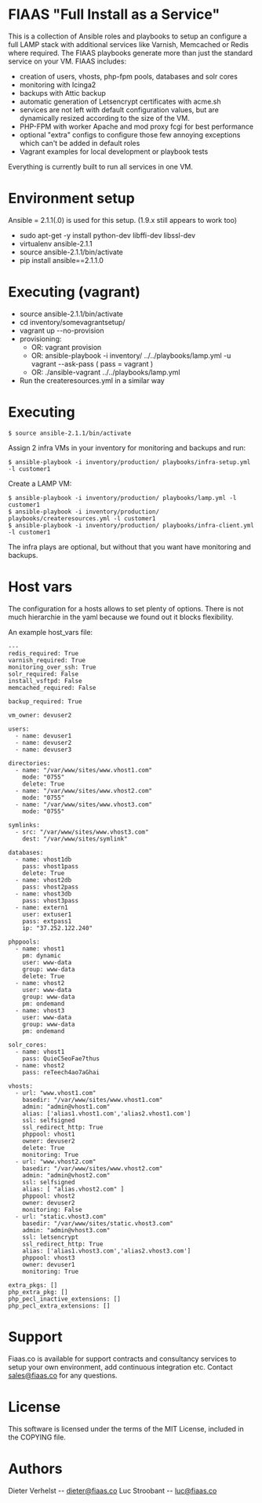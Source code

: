 FIAAS "Full Install as a Service"
=================================

This is a collection of Ansible roles and playbooks to setup an configure a full LAMP stack with additional services like Varnish, Memcached or Redis where required. The FIAAS playbooks generate more than just the standard service on your VM.
FIAAS includes:
  * creation of users, vhosts, php-fpm pools, databases and solr cores
  * monitoring with Icinga2
  * backups with Attic backup
  * automatic generation of Letsencrypt certificates with acme.sh
  * services are not left with default configuration values, but are dynamically resized according to the size of the VM.
  * PHP-FPM with worker Apache and mod proxy fcgi for best performance
  * optional "extra" configs to configure those few annoying exceptions which can't be added in default roles
  * Vagrant examples for local development or playbook tests

Everything is currently built to run all services in one VM.

Environment setup
=================

Ansible = 2.1.1(.0) is used for this setup. (1.9.x still appears to work too)

  * sudo apt-get -y install python-dev libffi-dev libssl-dev
  * virtualenv ansible-2.1.1
  * source ansible-2.1.1/bin/activate
  * pip install ansible==2.1.1.0

Executing (vagrant)
===================

  * source ansible-2.1.1/bin/activate
  * cd inventory/somevagrantsetup/
  * vagrant up --no-provision
  * provisioning:
    * OR: vagrant provision
    * OR: ansible-playbook -i inventory/ ../../playbooks/lamp.yml -u vagrant --ask-pass ( pass = vagrant )
    * OR: ./ansible-vagrant ../../playbooks/lamp.yml
  * Run the createresources.yml in a similar way


Executing
=========

```
$ source ansible-2.1.1/bin/activate
```

Assign 2 infra VMs in your inventory for monitoring and backups and run:
```
$ ansible-playbook -i inventory/production/ playbooks/infra-setup.yml -l customer1
```

Create a LAMP VM:
```
$ ansible-playbook -i inventory/production/ playbooks/lamp.yml -l customer1
$ ansible-playbook -i inventory/production/ playbooks/createresources.yml -l customer1
$ ansible-playbook -i inventory/production/ playbooks/infra-client.yml -l customer1
```

The infra plays are optional, but without that you want have monitoring and backups.

Host vars
=========

The configuration for a hosts allows to set plenty of options. There is not much hierarchie in the yaml because we found out it blocks flexibility.

An example host_vars file:

```
---
redis_required: True
varnish_required: True 
monitoring_over_ssh: True
solr_required: False
install_vsftpd: False
memcached_required: False

backup_required: True

vm_owner: devuser2

users:
  - name: devuser1
  - name: devuser2
  - name: devuser3

directories:
  - name: "/var/www/sites/www.vhost1.com"
    mode: "0755"
    delete: True
  - name: "/var/www/sites/www.vhost2.com"
    mode: "0755"
  - name: "/var/www/sites/www.vhost3.com"
    mode: "0755"

symlinks:
  - src: "/var/www/sites/www.vhost3.com"
    dest: "/var/www/sites/symlink"

databases:
  - name: vhost1db
    pass: vhost1pass
    delete: True
  - name: vhost2db
    pass: vhost2pass
  - name: vhost3db
    pass: vhost3pass
  - name: extern1
    user: extuser1
    pass: extpass1
    ip: "37.252.122.240"

phppools:
  - name: vhost1 
    pm: dynamic
    user: www-data
    group: www-data
    delete: True
  - name: vhost2
    user: www-data
    group: www-data
    pm: ondemand
  - name: vhost3 
    user: www-data
    group: www-data
    pm: ondemand

solr_cores:
  - name: vhost1
    pass: QuieC5eoFae7thus
  - name: vhost2
    pass: reTeech4ao7aGhai

vhosts:
  - url: "www.vhost1.com"
    basedir: "/var/www/sites/www.vhost1.com"
    admin: "admin@vhost1.com"
    alias: ['alias1.vhost1.com','alias2.vhost1.com']
    ssl: selfsigned
    ssl_redirect_http: True
    phppool: vhost1
    owner: devuser2
    delete: True
    monitoring: True
  - url: "www.vhost2.com"
    basedir: "/var/www/sites/www.vhost2.com"
    admin: "admin@vhost2.com"
    ssl: selfsigned
    alias: [ "alias.vhost2.com" ]
    phppool: vhost2
    owner: devuser2
    monitoring: False
  - url: "static.vhost3.com"
    basedir: "/var/www/sites/static.vhost3.com"
    admin: "admin@vhost3.com"
    ssl: letsencrypt
    ssl_redirect_http: True
    alias: ['alias1.vhost3.com','alias2.vhost3.com']
    phppool: vhost3
    owner: devuser1
    monitoring: True

extra_pkgs: []
php_extra_pkg: []
php_pecl_inactive_extensions: []
php_pecl_extra_extensions: []
```

Support
=======
Fiaas.co is available for support contracts and consultancy services to setup your own environment, add continuous integration etc. Contact sales@fiaas.co for any questions.

License
=======
This software is licensed under the terms of the MIT License, included in the COPYING file.

Authors
=======

Dieter Verhelst -- dieter@fiaas.co
Luc Stroobant   -- luc@fiaas.co
